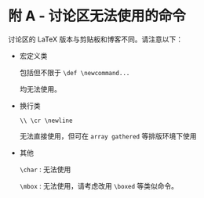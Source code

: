 # 附 A - 讨论区无法使用的命令

  讨论区的 LaTeX 版本与剪贴板和博客不同。请注意以下：
  
  - 宏定义类
    
    包括但不限于 `\def \newcommand...`
    
    均无法使用。
    
  - 换行类
    
    `\\ \cr \newline`
    
    无法直接使用，但可在 `array gathered` 等排版环境下使用
    
  - 其他
    
    `\char` : 无法使用

    `\mbox` : 无法使用，请考虑改用 `\boxed` 等类似命令。